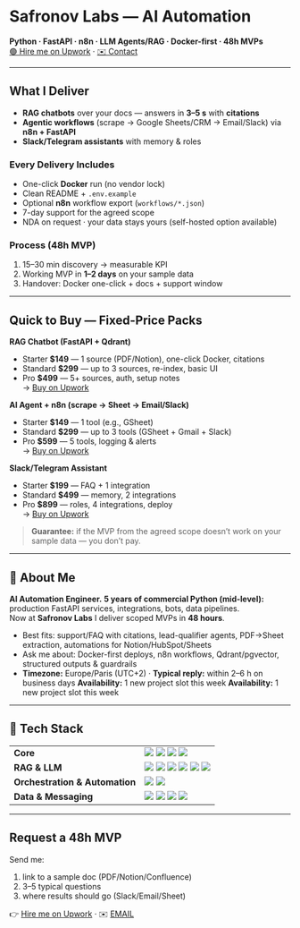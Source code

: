 <h1 align="left">Safronov Labs — AI Automation</h1>
<p align="left">
  <strong>Python · FastAPI · n8n · LLM Agents/RAG · Docker-first · 48h MVPs</strong><br>
  <a href="UPWORK_URL">🟢 Hire me on Upwork</a> · <a href="mailto:EMAIL">✉️ Contact</a>
</p>

---

## What I Deliver
- **RAG chatbots** over your docs — answers in <strong>3–5 s</strong> with <strong>citations</strong>
- **Agentic workflows** (scrape → Google Sheets/CRM → Email/Slack) via <strong>n8n + FastAPI</strong>
- **Slack/Telegram assistants** with memory & roles

### Every Delivery Includes
- One-click <strong>Docker</strong> run (no vendor lock)
- Clean README + <code>.env.example</code>
- Optional <strong>n8n</strong> workflow export (<code>workflows/*.json</code>)
- 7-day support for the agreed scope
- NDA on request · your data stays yours (self-hosted option available)

### Process (48h MVP)
1. 15–30 min discovery → measurable KPI  
2. Working MVP in <strong>1–2 days</strong> on your sample data  
3. Handover: Docker one-click + docs + support window

---

## Quick to Buy — Fixed-Price Packs
**RAG Chatbot (FastAPI + Qdrant)**  
- Starter **$149** — 1 source (PDF/Notion), one-click Docker, citations  
- Standard **$299** — up to 3 sources, re-index, basic UI  
- Pro **$499** — 5+ sources, auth, setup notes  
→ <a href="UPWORK_URL">Buy on Upwork</a>

**AI Agent + n8n (scrape → Sheet → Email/Slack)**  
- Starter **$149** — 1 tool (e.g., GSheet)  
- Standard **$299** — up to 3 tools (GSheet + Gmail + Slack)  
- Pro **$599** — 5 tools, logging & alerts  
→ <a href="UPWORK_URL">Buy on Upwork</a>

**Slack/Telegram Assistant**  
- Starter **$199** — FAQ + 1 integration  
- Standard **$499** — memory, 2 integrations  
- Pro **$899** — roles, 4 integrations, deploy  
→ <a href="UPWORK_URL">Buy on Upwork</a>

> **Guarantee:** if the MVP from the agreed scope doesn’t work on your sample data — you don’t pay.

---

## 💫 About Me
**AI Automation Engineer.** **5 years of commercial Python (mid-level):** production FastAPI services, integrations, bots, data pipelines.  
Now at <strong>Safronov Labs</strong> I deliver scoped MVPs in <strong>48 hours</strong>.

- Best fits: support/FAQ with citations, lead-qualifier agents, PDF→Sheet extraction, automations for Notion/HubSpot/Sheets  
- Ask me about: Docker-first deploys, n8n workflows, Qdrant/pgvector, structured outputs & guardrails  
- **Timezone:** Europe/Paris (UTC+2) · **Typical reply:** within 2–6 h on business days
**Availability:** 1 new project slot this week
**Availability:** 1 new project slot this week
---

## 🔧 Tech Stack
<table>
  <tr>
    <td><strong>Core</strong></td>
    <td>
      <img src="https://img.shields.io/badge/Python-3.11-3670A0?style=for-the-badge&logo=python&logoColor=ffdd54" />
      <img src="https://img.shields.io/badge/FastAPI-Ready-009688?style=for-the-badge&logo=fastapi&logoColor=white" />
      <img src="https://img.shields.io/badge/Docker-One--Click-0db7ed?style=for-the-badge&logo=docker&logoColor=white" />
      <img src="https://img.shields.io/badge/GitHub%20Actions-CI-2088FF?style=for-the-badge&logo=githubactions&logoColor=white" />
    </td>
  </tr>
  <tr>
    <td><strong>RAG &amp; LLM</strong></td>
    <td>
      <img src="https://img.shields.io/badge/LangChain-Tools-2C2C2C?style=for-the-badge" />
      <img src="https://img.shields.io/badge/LlamaIndex-Retrieval-111827?style=for-the-badge" />
      <img src="https://img.shields.io/badge/Qdrant-Vector%20DB-FF6B6B?style=for-the-badge" />
      <img src="https://img.shields.io/badge/pgvector-Postgres-336791?style=for-the-badge&logo=postgresql&logoColor=white" />
      <img src="https://img.shields.io/badge/Chroma-DB-333333?style=for-the-badge" />
      <img src="https://img.shields.io/badge/OpenAI-API-412991?style=for-the-badge&logo=openai&logoColor=white" />
    </td>
  </tr>
  <tr>
    <td><strong>Orchestration &amp; Automation</strong></td>
    <td>
      <img src="https://img.shields.io/badge/n8n-Workflows-F03?style=for-the-badge&logo=n8n&logoColor=white" />
      <img src="https://img.shields.io/badge/Playwright-Automation-2EAD33?style=for-the-badge&logo=playwright&logoColor=white" />
    </td>
  </tr>
  <tr>
    <td><strong>Data &amp; Messaging</strong></td>
    <td>
      <img src="https://img.shields.io/badge/PostgreSQL-DB-336791?style=for-the-badge&logo=postgresql&logoColor=white" />
      <img src="https://img.shields.io/badge/Redis-Cache-D82C20?style=for-the-badge&logo=redis&logoColor=white" />
      <img src="https://img.shields.io/badge/Slack-Apps-4A154B?style=for-the-badge&logo=slack&logoColor=white" />
      <img src="https://img.shields.io/badge/Telegram-Bots-26A5E4?style=for-the-badge&logo=telegram&logoColor=white" />
    </td>
  </tr>
</table>

---

## Request a 48h MVP
<a id="request-mvp"></a>

Send me:  
1) link to a sample doc (PDF/Notion/Confluence)  
2) 3–5 typical questions  
3) where results should go (Slack/Email/Sheet)

👉 <a href="UPWORK_URL">Hire me on Upwork</a> · ✉️ <a href="mailto:EMAIL">EMAIL</a>
